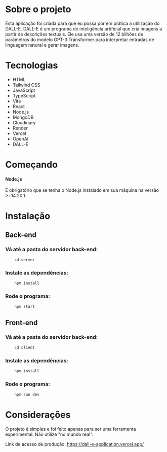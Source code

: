 # Sobre o projeto
Esta aplicação foi criada para que eu possa por em prática a utilização do DALL-E. DALL-E é um programa de inteligência artificial que cria imagens a partir de descrições textuais. Ele usa uma versão de 12 bilhões de parâmetros do modelo GPT-3 Transformer para interpretar entradas de linguagem natural e gerar imagens.


# Tecnologias
- HTML
- Tailwind CSS
- JavaScript
- TypeScript
- Vite
- React
- Node.js
- MongoDB
- Cloudinary
- Render
- Vercel
- OpenAI
- DALL-E


# Começando

#### Node.js
É obrigatório que se tenha o Node.js instalado em sua máquina na versão >=14.20.1.

# Instalação

## Back-end
### Vá até a pasta do servidor back-end:
```js
    cd server
```

### Instale as dependências:
```js
    npm install
```

### Rode o programa:
```js
    npm start
```

## Front-end
### Vá até a pasta do servidor back-end:
```js
    cd client
```

### Instale as dependências:
```js
    npm install
```

### Rode o programa:
```js
    npm run dev
```


# Considerações
O projeto é simples e foi feito apenas para ser uma ferramenta experimental. Não utilize "no mundo real".

Link de acesso de produção: https://dall-e-application.vercel.app/
